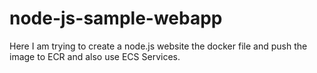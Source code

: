 # node-js-sample-webapp
Here I am trying to create a node.js website the docker file and push the image to ECR and also use ECS Services.
